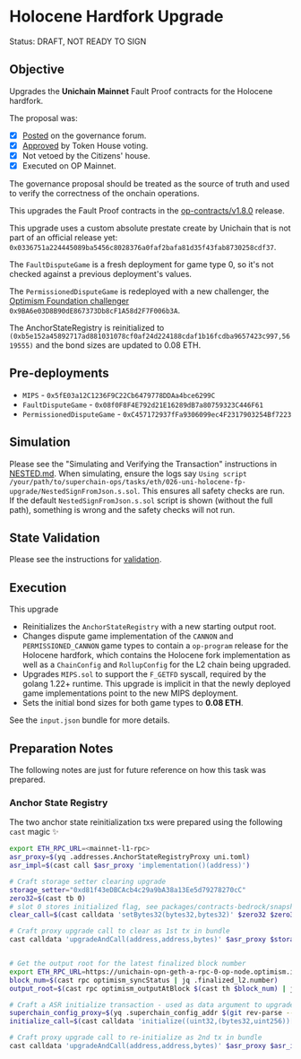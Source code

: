 # Holocene Hardfork Upgrade

Status: DRAFT, NOT READY TO SIGN

## Objective

Upgrades the **Unichain Mainnet** Fault Proof contracts for the Holocene hardfork.

The proposal was:

- [X] [Posted](https://gov.optimism.io/t/upgrade-proposal-11-holocene-network-upgrade/9313) on the governance forum.
- [X] [Approved](https://vote.optimism.io/proposals/20127877429053636874064552098716749508236019236440427814457915785398876262515) by Token House voting.
- [X] Not vetoed by the Citizens' house.
- [X] Executed on OP Mainnet.

The governance proposal should be treated as the source of truth and used to verify the correctness of the onchain operations.

This upgrades the Fault Proof contracts in the
[op-contracts/v1.8.0](https://github.com/ethereum-optimism/optimism/releases/tag/op-contracts%2fv1.8.0) release.

This upgrade uses a custom absolute prestate create by Unichain that is not part of an official release yet:
`0x0336751a224445089ba5456c8028376a0faf2bafa81d35f43fab8730258cdf37`.

The `FaultDisputeGame` is a fresh deployment for game type 0, so it's not checked against a previous deployment's values.

The `PermissionedDisputeGame` is redeployed with a new challenger, the [Optimism Foundation challenger](https://github.com/ethereum-optimism/superchain-registry/blob/c08331ab44a3645608c08d8c94f78d9be46c13c9/validation/standard/standard-config-roles-mainnet.toml#L7) `0x9BA6e03D8B90dE867373Db8cF1A58d2F7F006b3A`.

The AnchorStateRegistry is reinitialized to
`(0xb5e152a45892717ad881031078cf0af24d224188cdaf1b16fcdba9657423c997,5619555)`
and the bond sizes are updated to 0.08 ETH.

## Pre-deployments

- `MIPS` - `0x5fE03a12C1236F9C22Cb6479778DDAa4bce6299C`
- `FaultDisputeGame` - `0x08f0F8F4E792d21E16289dB7a80759323C446F61`
- `PermissionedDisputeGame` - `0xC457172937fFa9306099ec4F2317903254Bf7223`

## Simulation

Please see the "Simulating and Verifying the Transaction" instructions in [NESTED.md](../../../NESTED.md).
When simulating, ensure the logs say `Using script /your/path/to/superchain-ops/tasks/eth/026-uni-holocene-fp-upgrade/NestedSignFromJson.s.sol`.
This ensures all safety checks are run. If the default `NestedSignFromJson.s.sol` script is shown (without the full path), something is wrong and the safety checks will not run.

## State Validation

Please see the instructions for [validation](./VALIDATION.md).

## Execution

This upgrade
* Reinitializes the `AnchorStateRegistry` with a new starting output root.
* Changes dispute game implementation of the `CANNON` and `PERMISSIONED_CANNON` game types to contain a `op-program` release for the Holocene hardfork, which contains
  the Holocene fork implementation as well as a `ChainConfig` and `RollupConfig` for the L2 chain being upgraded.
* Upgrades `MIPS.sol` to support the `F_GETFD` syscall, required by the golang 1.22+ runtime. This
  upgrade is implicit in that the newly deployed game implementations point to the new MIPS deployment.
* Sets the initial bond sizes for both game types to **0.08 ETH**.

See the `input.json` bundle for more details.

## Preparation Notes

The following notes are just for future reference on how this task was prepared.

### Anchor State Registry

The two anchor state reinitialization txs were prepared using the following `cast` magic ✨

```sh
export ETH_RPC_URL=<mainnet-l1-rpc>
asr_proxy=$(yq .addresses.AnchorStateRegistryProxy uni.toml)
asr_impl=$(cast call $asr_proxy 'implementation()(address)')

# Craft storage setter clearing upgrade
storage_setter="0xd81f43eDBCAcb4c29a9bA38a13Ee5d79278270cC"
zero32=$(cast tb 0)
# slot 0 stores initialized flag, see packages/contracts-bedrock/snapshots/storageLayout/AnchorStateRegistry.json
clear_call=$(cast calldata 'setBytes32(bytes32,bytes32)' $zero32 $zero32)

# Craft proxy upgrade call to clear as 1st tx in bundle
cast calldata 'upgradeAndCall(address,address,bytes)' $asr_proxy $storage_setter $clear_call


# Get the output root for the latest finalized block number
export ETH_RPC_URL=https://unichain-opn-geth-a-rpc-0-op-node.optimism.io/ # or another uni mainnet op-node
block_num=$(cast rpc optimism_syncStatus | jq .finalized_l2.number)
output_root=$(cast rpc optimism_outputAtBlock $(cast th $block_num) | jq -r .outputRoot)

# Craft a ASR initialize transaction - used as data argument to upgradeAndCall
superchain_config_proxy=$(yq .superchain_config_addr $(git rev-parse --show-toplevel)/lib/superchain-registry/superchain/configs/mainnet/superchain.toml)
initialize_call=$(cast calldata 'initialize((uint32,(bytes32,uint256))[] _startingAnchorRoots, address _superchainConfig)' '[(0,('$output_root,$block_num')),(1,('$output_root,$block_num'))]' $superchain_config_proxy)

# Craft proxy upgrade call to re-initialize as 2nd tx in bundle
cast calldata 'upgradeAndCall(address,address,bytes)' $asr_proxy $asr_impl $initialize_call
```
